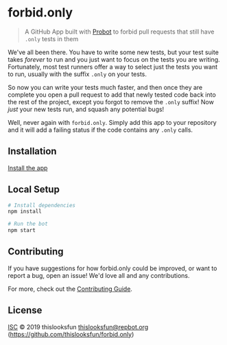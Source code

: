 # forbid.only

> A GitHub App built with [Probot](https://github.com/probot/probot) to forbid
> pull requests that still have `.only` tests in them

We've all been there. You have to write some new tests, but your test suite
takes _forever_ to run and you just want to focus on the tests you are writing.
Fortunately, most test runners offer a way to select just the tests you want to
run, usually with the suffix `.only` on your tests.

So now you can write your tests much faster, and then once they are complete you
open a pull request to add that newly tested code back into the rest of the
project, except you forgot to remove the `.only` suffix! Now _just_ your new
tests run, and squash any potential bugs!

Well, never again with `forbid.only`. Simply add this app to your repository
and it will add a failing status if the code contains any `.only` calls.

## Installation

<!-- TODO: make this link correct -->

[Install the app](https://example.com)

## Local Setup

```sh
# Install dependencies
npm install

# Run the bot
npm start
```

## Contributing

If you have suggestions for how forbid.only could be improved, or want to report
a bug, open an issue! We'd love all and any contributions.

For more, check out the [Contributing Guide](CONTRIBUTING.md).

## License

[ISC](LICENSE) © 2019 thislooksfun <thislooksfun@repbot.org> (https://github.com/thislooksfun/forbid.only)
